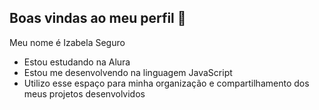 ## Boas vindas ao meu perfil 💙

Meu nome é Izabela Seguro

- Estou estudando na Alura
- Estou me desenvolvendo na linguagem JavaScript
- Utilizo esse espaço para minha organização e compartilhamento dos meus projetos desenvolvidos
